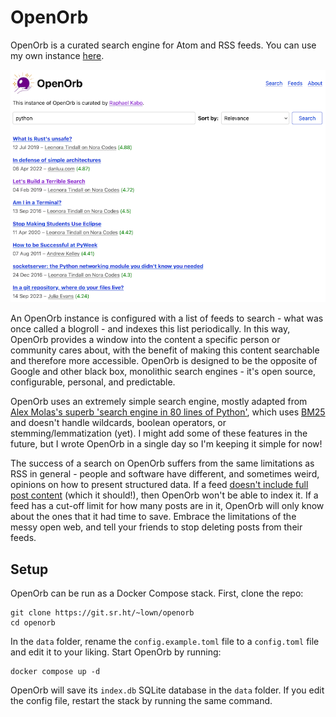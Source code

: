 # OpenOrb

OpenOrb is a curated search engine for Atom and RSS feeds. You can use my own instance [here](https://openorb.idiot.sh).

![A screenshot of the OpenOrb search interface, showing a search for 'python'](screenshot.png)

An OpenOrb instance is configured with a list of feeds to search - what was once called a blogroll - and indexes this list periodically. In this way, OpenOrb provides a window into the content a specific person or community cares about, with the benefit of making this content searchable and therefore more accessible. OpenOrb is designed to be the opposite of Google and other black box, monolithic search engines - it's open source, configurable, personal, and predictable.

OpenOrb uses an extremely simple search engine, mostly adapted from [Alex Molas's superb 'search engine in 80 lines of Python'](https://www.alexmolas.com/2024/02/05/a-search-engine-in-80-lines.html), which uses [BM25](https://en.wikipedia.org/wiki/Okapi_BM25) and doesn't handle wildcards, boolean operators, or stemming/lemmatization (yet). I might add some of these features in the future, but I wrote OpenOrb in a single day so I'm keeping it simple for now!

The success of a search on OpenOrb suffers from the same limitations as RSS in general - people and software have different, and sometimes weird, opinions on how to present structured data. If a feed [doesn't include full post content](https://nora.codes/post/adding-full-post-content-to-my-rss-feed/) (which it should!), then OpenOrb won't be able to index it. If a feed has a cut-off limit for how many posts are in it, OpenOrb will only know about the ones that it had time to save. Embrace the limitations of the messy open web, and tell your friends to stop deleting posts from their feeds.

## Setup

OpenOrb can be run as a Docker Compose stack. First, clone the repo:

```
git clone https://git.sr.ht/~lown/openorb
cd openorb
```

In the `data` folder, rename the `config.example.toml` file to a `config.toml` file and edit it to your liking. Start OpenOrb by running:

```
docker compose up -d
```

OpenOrb will save its `index.db` SQLite database in the `data` folder. If you edit the config file, restart the stack by running the same command.